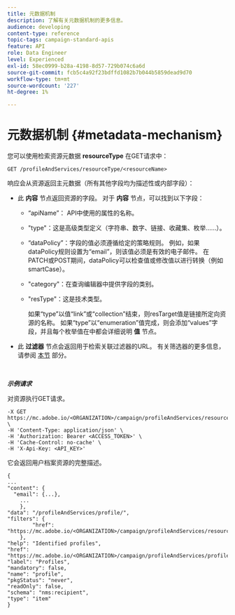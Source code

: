 ```yaml
---
title: 元数据机制
description: 了解有关元数据机制的更多信息。
audience: developing
content-type: reference
topic-tags: campaign-standard-apis
feature: API
role: Data Engineer
level: Experienced
exl-id: 58ec0999-b28a-4198-8d57-729b074c6a6d
source-git-commit: fcb5c4a92f23bdffd1082b7b044b5859dead9d70
workflow-type: tm+mt
source-wordcount: '227'
ht-degree: 1%

---
```


# 元数据机制 {#metadata-mechanism}

您可以使用检索资源元数据 **resourceType** 在GET请求中：

`GET /profileAndServices/resourceType/<resourceName>`

响应会从资源返回主元数据（所有其他字段均为描述性或内部字段）：

* 此 **内容** 节点返回资源的字段。 对于 **内容** 节点，可以找到以下字段：

   * “apiName”： API中使用的属性的名称。
   * &quot;type&quot;：这是高级类型定义（字符串、数字、链接、收藏集、枚举……）。
   * “dataPolicy”：字段的值必须遵循给定的策略规则。 例如，如果dataPolicy规则设置为“email”，则该值必须是有效的电子邮件。 在PATCH或POST期间，dataPolicy可以检查值或修改值以进行转换（例如smartCase）。
   * &quot;category&quot;：在查询编辑器中提供字段的类别。
   * &quot;resType&quot;：这是技术类型。

     如果“type”以值“link”或“collection”结束，则resTarget值是链接所定向资源的名称。
如果“type”以“enumeration”值完成，则会添加“values”字段，并且每个枚举值在中都会详细说明 **值** 节点。

* 此 **过滤器** 节点会返回用于检索关联过滤器的URL。 有关筛选器的更多信息，请参阅 [本节](../../api/using/filtering.md) 部分。

<!-- créer une section au même niveau sur les liens -->
<!-- dans l'exemple: birthdate, email +  mettre 2 liens : un de type 1-1 , 1-N
si on prend l'exemple de l'org unit, on aura un bon exemple lien -->
<!-- plus reparler du node Data -->

<br/>

***示例请求***

对资源执行GET请求。

```
-X GET https://mc.adobe.io/<ORGANIZATION>/campaign/profileAndServices/resourceType/profile \
-H 'Content-Type: application/json' \
-H 'Authorization: Bearer <ACCESS_TOKEN>' \
-H 'Cache-Control: no-cache' \
-H 'X-Api-Key: <API_KEY>'
```

它会返回用户档案资源的完整描述。

```
{
...
"content": {
  "email": {...},
    ...
    },
"data": "/profileAndServices/profile/",
"filters": {
        "href": "https://mc.adobe.io/<ORGANIZATION>/campaign/profileAndServices/resourceType/<PKEY>"
    },
"help": "Identified profiles",
"href": "https://mc.adobe.io/<ORGANIZATION>/campaign/profileAndServices/profile/metadata",
"label": "Profiles",
"mandatory": false,
"name": "profile",
"pkgStatus": "never",
"readOnly": false,
"schema": "nms:recipient",
"type": "item"
}
```

